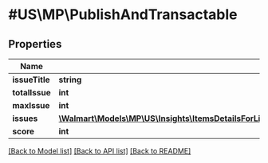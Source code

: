# #US\MP\PublishAndTransactable

## Properties

Name | Type | Description | Notes
------------ | ------------- | ------------- | -------------
**issueTitle** | **string** |  | [optional]
**totalIssue** | **int** |  | [optional]
**maxIssue** | **int** |  | [optional]
**issues** | [**\Walmart\Models\MP\US\Insights\ItemsDetailsForListing200ResponsePayloadInnerScoreDetailsOfferPublishAndTransactableIssuesInner[]**](ItemsDetailsForListing200ResponsePayloadInnerScoreDetailsOfferPublishAndTransactableIssuesInner.md) |  | [optional]
**score** | **int** |  | [optional]


[[Back to Model list]](../) [[Back to API list]](../../Api/US/MP) [[Back to README]](../../README.md)
